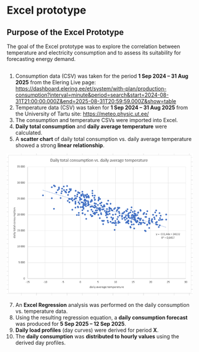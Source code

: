 # Excel prototype

## Purpose of the Excel Prototype  
The goal of the Excel prototype was to explore the correlation between temperature and electricity consumption and to assess its suitability for forecasting energy demand.

## 
1. Consumption data (CSV) was taken for the period **1 Sep 2024 – 31 Aug 2025** from the Elering Live page: <https://dashboard.elering.ee/et/system/with-plan/production-consumption?interval=minute&period=search&start=2024-08-31T21:00:00.000Z&end=2025-08-31T20:59:59.000Z&show=table>
2. Temperature data (CSV) was taken for **1 Sep 2024 – 31 Aug 2025** from the University of Tartu site: <https://meteo.physic.ut.ee/>
3. The consumption and temperature CSVs were imported into Excel.
4. **Daily total consumption** and **daily average temperature** were calculated.
5. A **scatter chart** of daily total consumption vs. daily average temperature showed a strong **linear relationship**.

[![Scatter Chart](https://github.com/martinoland1/Electricity-Consumption-Forecast/blob/main/excel_prototype/scatter_chart.png)](https://github.com/martinoland1/Electricity-Consumption-Forecast/blob/main/excel_prototype/scatter_chart.png)

7. An **Excel Regression** analysis was performed on the daily consumption vs. temperature data.
8. Using the resulting regression equation, a **daily consumption forecast** was produced for **5 Sep 2025 – 12 Sep 2025**.
9. **Daily load profiles** (day curves) were derived for period **X**.
10. The **daily consumption** was **distributed to hourly values** using the derived day profiles.
